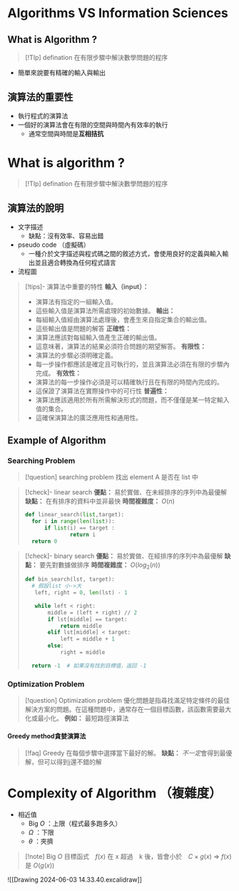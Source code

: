 # Algorithms VS Information Sciences
## What is Algorithm ?
> [!TIp] defination
>  在有限步驟中解決數學問題的程序

- 簡單來說要有精確的輸入與輸出
 
## 演算法的重要性
- 執行程式的演算法
- 一個好的演算法會在有限的空間與時間內有效率的執行
	- 通常空間與時間是**互相拮抗**

# What is algorithm ?

> [!TIp] defination
>  在有限步驟中解決數學問題的程序

## 演算法的說明
- 文字描述
	- 缺點：沒有效率、容易出錯
- pseudo code （虛擬碼）
	- 一種介於文字描述與程式碼之間的敘述方式，會使用良好的定義與輸入輸出並且適合轉換為任何程式語言 
- 流程圖
>[!tips]- 演算法中重要的特性 
> **輸入（input）：**
> - 演算法有指定的一組輸入值。
> - 這些輸入值是演算法所需處理的初始數據。
> **輸出：**
> - 每組輸入值經由演算法處理後，會產生來自指定集合的輸出值。
> - 這些輸出值是問題的解答 
> **正確性：**
> - 演算法應該對每組輸入值產生正確的輸出值。
> - 這意味著，演算法的結果必須符合問題的期望解答。
> **有限性：**
> - 演算法的步驟必須明確定義。
> - 每一步操作都應該是確定且可執行的，並且演算法必須在有限的步驟內完成。
> **有效性：**
> - 演算法的每一步操作必須是可以精確執行且在有限的時間內完成的。
> - 這保證了演算法在實際操作中的可行性
> **普遍性：**
> - 演算法應該適用於所有所需解決形式的問題，而不僅僅是某一特定輸入值的集合。
> - 這確保演算法的廣泛應用性和通用性。

## Example of Algorithm
### Searching Problem
>[!question] searching problem
> 找出 element A 是否在 list 中

> [!check]- linear search
> **優點：** 易於實做、在未經排序的序列中為最優解
> **缺點：** 在有排序的資料中並非最快
> **時間複雜度：** $O(n)$
>```python
>def linear_search(list,target):
>	for i in range(len(list)):
>		if list(i) == target :
>				return i
>	return 0
>```

> [!check]- binary search
> **優點：** 易於實做、在經排序的序列中為最優解
> **缺點：** 要先對數據做排序
> **時間複雜度：** $O(log_2(n))$
> ```python
>def bin_search(lst, target):
>   # 假設list 小->大
>    left, right = 0, len(lst) - 1
>    
>    while left < right:
>        middle = (left + right) // 2
>        if lst[middle] == target:
>            return middle
>        elif lst[middle] < target:
>            left = middle + 1
>        else:
>            right = middle
>    
>   return -1  # 如果沒有找到目標值，返回 -1
>```
>   

### Optimization Problem
>[!question] Optimization problem
> 優化問題是指尋找滿足特定條件的最佳解決方案的問題。在這種問題中，通常存在一個目標函數，該函數需要最大化或最小化。
>**例如：** 最短路徑演算法

#### Greedy method貪婪演算法
> [!faq] Greedy
> 在每個步驟中選擇當下最好的解。
> **缺點：**  *不一定*會得到最優解，但可以得到j還不錯的解
> 

# Complexity of Algorithm （複雜度）
- 相近值
	- Big $O$ ：上限（程式最多跑多久）
	- $\Omega$ ：下限
	- $\theta$ ：夾擠

> [!note] Big $O$
> 目標函式　$f(x)$ 在 x 超過　k 後，皆會小於　$C\times g(x)$ 
> => $f(x)$  是 $O(g(x))$　

![[Drawing 2024-06-03 14.33.40.excalidraw]]

  